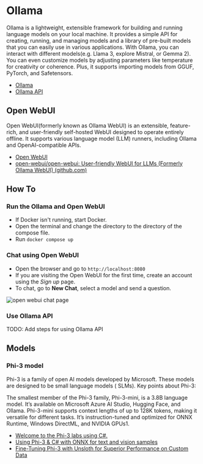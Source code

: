 # Ollama

Ollama is a lightweight, extensible framework for building and running language models on your local machine. It
provides a simple API for creating, running, and managing models and a library of pre-built models that you can easily
use in various applications. With Ollama, you can interact with different models(e.g. Llama 3, explore Mistral, or Gemma
2). You can even customize models by adjusting parameters like temperature for creativity or coherence. Plus, it
supports importing models from GGUF, PyTorch, and Safetensors.

- [Ollama](https://github.com/ollama/ollama)
- [Ollama API](https://github.com/ollama/ollama/blob/main/docs/api.md)

## Open WebUI

Open WebUI(formerly known as Ollama WebUI) is an extensible, feature-rich, and user-friendly self-hosted WebUI designed
to operate entirely offline. It supports various language model (LLM) runners, including Ollama and OpenAI-compatible
APIs.

- [Open WebUI](https://docs.openwebui.com/)
- [open-webui/open-webui: User-friendly WebUI for LLMs (Formerly Ollama WebUI) (github.com)](https://github.com/open-webui/open-webui)

## How To

### Run the Ollama and Open WebUI

- If Docker isn't running, start Docker.
- Open the terminal and change the directory to the directory of the compose file.
- Run `docker compose up`

### Chat using Open WebUI

- Open the browser and go to `http://localhost:8080`
- If you are visiting the Open WebUI for the first time, create an account using the _Sign up_ page.
- To chat, go to **New Chat**, select a model and send a question.

![open webui chat page](https://github.com/DilanLivera/ollama/assets/35996237/a25b1a36-0891-43d7-af38-bb671ad1d621)

### Use Ollama API

TODO: Add steps for using Ollama API

## Models

### Phi-3 model

Phi-3 is a family of open AI models developed by Microsoft. These models are designed to be small language models (
SLMs). Key points about Phi-3:

The smallest member of the Phi-3 family, Phi-3-mini, is a 3.8B language model. It’s available on Microsoft Azure AI
Studio, Hugging Face, and Ollama. Phi-3-mini supports context lengths of up to 128K tokens, making it versatile for
different tasks. It’s instruction-tuned and optimized for ONNX Runtime, Windows DirectML, and NVIDIA GPUs1.

- [Welcome to the Phi-3 labs using C#.](https://github.com/microsoft/Phi-3CookBook/blob/main/md/07.Labs/Csharp/csharplabs.md?WT.mc_id=academic-00000-brunocapuano)
- [Using Phi-3 & C# with ONNX for text and vision samples](https://devblogs.microsoft.com/dotnet/using-phi3-csharp-with-onnx-for-text-and-vision-samples-md/)
- [Fine-Tuning Phi-3 with Unsloth for Superior Performance on Custom Data](https://medium.com/@mauryaanoop3/fine-tuning-phi-3-with-unsloth-for-superior-performance-on-custom-data-2c14b3c1e90b)
